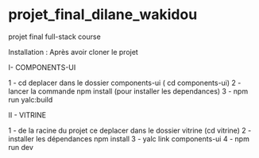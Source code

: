 # projet_final_dilane_wakidou
projet final full-stack course


Installation :
Après avoir cloner le projet 

I- COMPONENTS-UI

 1 - cd deplacer dans le dossier components-ui ( cd components-ui)
 2 - lancer la commande npm install (pour installer les dependances)
 3 - npm run yalc:build
 
II - VITRINE

  1 - de la racine du projet ce deplacer dans le dossier vitrine (cd vitrine)
  2 - installer les dépendances npm install
  3 - yalc link components-ui
  4 - npm run dev
